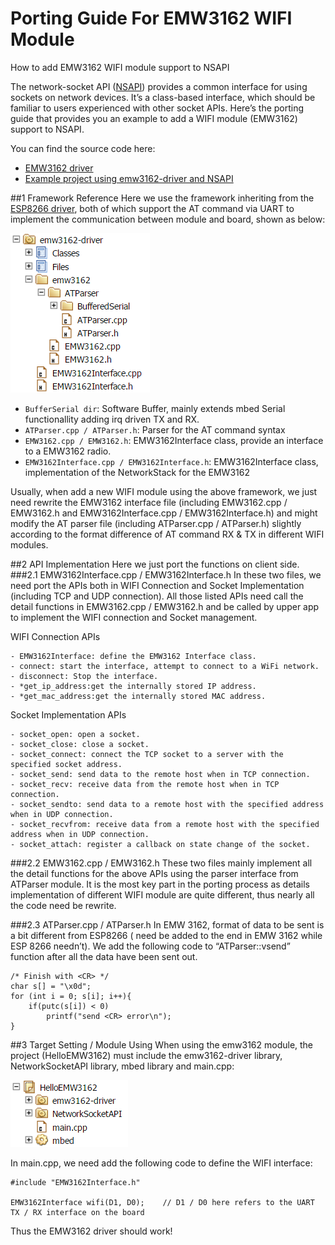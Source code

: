 # Porting Guide For EMW3162 WIFI Module
How to add EMW3162 WIFI module support to NSAPI

The network-socket API ([NSAPI](https://docs.mbed.com/docs/mbed-os-api-reference/en/5.2/APIs/communication/network_sockets/)) provides a common interface for using sockets on network devices. It’s a class-based interface, which should be familiar to users experienced with other socket APIs. Here’s the porting guide that provides you an example to add a WIFI module (EMW3162) support to NSAPI.

You can find the source code here:

- [EMW3162 driver](https://developer.mbed.org/users/Maggie17/code/emw3162-driver/)
- [Example project using emw3162-driver and NSAPI](https://developer.mbed.org/users/Maggie17/code/emw3162-driver/)

##1 Framework Reference
Here we use the framework inheriting from the [ESP8266 driver](https://github.com/armmbed/esp8266-driver), both of which support the AT command via UART to implement the communication between module and board, shown as below:

![web page](framework-driver.png)
       
- `BufferSerial dir`: Software Buffer, mainly extends mbed Serial functionallity adding irq driven TX and RX.
- `ATParser.cpp / ATParser.h`: Parser for the AT command syntax
- `EMW3162.cpp / EMW3162.h`: EMW3162Interface class, provide an interface to a EMW3162 radio.
- `EMW3162Interface.cpp / EMW3162Interface.h`: EMW3162Interface class, implementation of the NetworkStack for the EMW3162

Usually, when add a new WIFI module using the above framework, we just need rewrite the EMW3162 interface file (including EMW3162.cpp / EMW3162.h and EMW3162Interface.cpp / EMW3162Interface.h) and might modify the AT parser file (including ATParser.cpp / ATParser.h) slightly according to the format difference of AT command RX & TX in different WIFI modules.

##2 API Implementation
Here we just port the functions on client side.
###2.1 EMW3162Interface.cpp / EMW3162Interface.h
In these two files, we need port the APIs both in WIFI Connection and Socket Implementation (including TCP and UDP connection). All those listed APIs need call the detail functions in EMW3162.cpp / EMW3162.h and be called by upper app to implement the WIFI connection and Socket management.

WIFI Connection APIs
```
- EMW3162Interface: define the EMW3162 Interface class.
- connect: start the interface, attempt to connect to a WiFi network.
- disconnect: Stop the interface.
- *get_ip_address:get the internally stored IP address.
- *get_mac_address:get the internally stored MAC address.
```
Socket Implementation APIs
```
- socket_open: open a socket.
- socket_close: close a socket.
- socket_connect: connect the TCP socket to a server with the specified socket address.
- socket_send: send data to the remote host when in TCP connection.
- socket_recv: receive data from the remote host when in TCP connection.
- socket_sendto: send data to a remote host with the specified address when in UDP connection.
- socket_recvfrom: receive data from a remote host with the specified address when in UDP connection.
- socket_attach: register a callback on state change of the socket.
```
###2.2 EMW3162.cpp / EMW3162.h
These two files mainly implement all the detail functions for the above APIs using the parser interface from ATParser module. It is the most key part in the porting process as details implementation of different WIFI module are quite different, thus nearly all the code need be rewrite. 

###2.3 ATParser.cpp / ATParser.h
In EMW 3162, format of data to be sent is a bit different from ESP8266 (<CR> need be added to the end in EMW 3162 while ESP 8266 needn’t). We add the following code to “ATParser::vsend” function after all the data have been sent out.
```
/* Finish with <CR> */
char s[] = "\x0d";
for (int i = 0; s[i]; i++){
    if(putc(s[i]) < 0)
        printf("send <CR> error\n");
}
``` 
##3 Target Setting / Module Using
When using the emw3162 module, the project (HelloEMW3162) must include the emw3162-driver library, NetworkSocketAPI library, mbed library and main.cpp:

![web page](framework-project.png)
       
In main.cpp, we need add the following code to define the WIFI interface:
```
#include "EMW3162Interface.h"

EMW3162Interface wifi(D1, D0);    // D1 / D0 here refers to the UART TX / RX interface on the board
```

Thus the EMW3162 driver should work!
